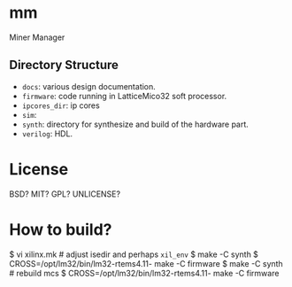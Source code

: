 mm
==

Miner Manager

Directory Structure
---

* `docs`: various design documentation.
* `firmware`: code running in LatticeMico32 soft processor.
* `ipcores_dir`: ip cores
* `sim`:
* `synth`: directory for synthesize and build of the hardware part.
* `verilog`: HDL.

License
===

BSD? MIT? GPL? UNLICENSE?

How to build?
===

$ vi xilinx.mk # adjust isedir and perhaps `xil_env`
$ make -C synth
$ CROSS=/opt/lm32/bin/lm32-rtems4.11- make -C firmware
$ make -C synth # rebuild mcs
$ CROSS=/opt/lm32/bin/lm32-rtems4.11- make -C firmware

